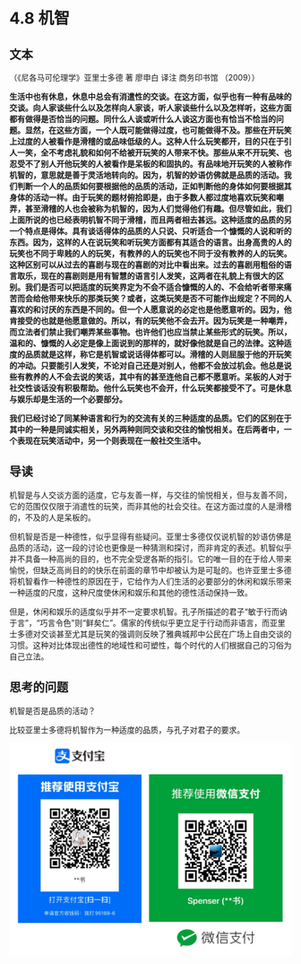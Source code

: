 # 4.8 机智

## 文本

（《尼各马可伦理学》亚里士多德 著 廖申白 译注 商务印书馆 （2009））

**生活中也有休息，休息中总会有消遣性的交谈。在这方面，似乎也有一种有品味的交谈。向人家谈些什么以及怎样向人家谈，听人家谈些什么以及怎样听，这些方面都有做得是否恰当的问题。同什么人谈或听什么人谈这方面也有恰当不恰当的问题。显然，在这些方面，一个人既可能做得过度，也可能做得不及。那些在开玩笑上过度的人被看作是滑稽的或品味低级的人。这种人什么玩笑都开，目的只在于引人一笑，全不考虑礼貌和如何不给被开玩笑的人带来不快。那些从来不开玩笑、也忍受不了别人开他玩笑的人被看作是呆板的和固执的。有品味地开玩笑的人被称作机智的，意思就是善于灵活地转向的。因为，机智的妙语仿佛就是品质的活动。我们判断一个人的品质如何要根据他的品质的活动，正如判断他的身体如何要根据其身体的活动一样。由于玩笑的题材俯拾即是，由于多数人都过度地喜欢玩笑和嘲弄，甚至滑稽的人也会被称为机智的，因为人们觉得他们有趣。但尽管如此，我们上面所说的也已经表明机智不同于滑稽，而且两者相去甚远。这种适度的品质的另一个特点是得体。具有谈话得体的品质的人只说、只听适合一个慷慨的人说和听的东西。因为，这样的人在说玩笑和听玩笑方面都有其适合的语言。出身高贵的人的玩笑也不同于卑贱的人的玩笑，有教养的人的玩笑也不同于没有教养的人的玩笑。这种区别可以从过去的喜剧与现在的喜剧的对比中看出来。过去的喜剧用粗俗的语言取乐，现在的喜剧则是用有智慧的语言引人发笑，这两者在礼貌上有很大的区别。我们是否可以把适度的玩笑界定为不会不适合慷慨的人的、不会给听者带来痛苦而会给他带来快乐的那类玩笑？或者，这类玩笑是否不可能作出规定？不同的人喜欢的和讨厌的东西是不同的。但一个人愿意说的必定也是他愿意听的。因为，他肯接受的也就是他愿意做的。所以，有的玩笑他不会去开。因为玩笑是一种嘲弄，而立法者们禁止我们嘲弄某些事物。也许他们也应当禁止某些形式的玩笑。所以，温和的、慷慨的人必定是像上面说到的那样的，就好像他就是自己的法律。这种适度的品质就是这样，称它是机智或说话得体都可以。滑稽的人则屈服于他的开玩笑的冲动。只要能引人发笑，不论对自己还是对别人，他都不会放过机会。他总是说些有教养的人不会去说的笑话，其中有的甚至连他自己都不愿意听。呆板的人对于社交性谈话没有积极帮助。他什么玩笑也不会开，什么玩笑都接受不了。可是休息与娱乐却是生活的一个必要部分。**

**我们已经讨论了同某种语言和行为的交流有关的三种适度的品质。它们的区别在于其中的一种是同诚实相关，另外两种则同交谈和交往的愉悦相关。在后两者中，一个表现在玩笑活动中，另一个则表现在一般社交生活中。**

## 导读

机智是与人交谈方面的适度，它与友善一样，与交往的愉悦相关，但与友善不同，它的范围仅仅限于消遣性的玩笑，而非其他的社会交往。在这方面过度的人是滑稽的，不及的人是呆板的。

但机智是否是一种德性，似乎显得有些疑问。亚里士多德仅仅说机智的妙语仿佛是品质的活动，这一段的讨论也更像是一种猜测和探讨，而非肯定的表述。机智似乎并不具备一种高尚的目的，也不完全受逻各斯的指引。它的唯一目的在于给人带来愉悦，但缺乏高尚目的的快乐在前面的章节中却被认为是可耻的。也许亚里士多德将机智看作一种德性的原因在于，它给作为人们生活的必要部分的休闲和娱乐带来一种适度的尺度，这种尺度使休闲和娱乐和其他的德性活动保持一致。

但是，休闲和娱乐的适度似乎并不一定要求机智。孔子所描述的君子“敏于行而讷于言”，“巧言令色”则“鲜矣仁”。儒家的传统似乎更立足于行动而非语言，而亚里士多德对交谈甚至尤其是玩笑的强调则反映了雅典城邦中公民在广场上自由交谈的习惯。这种对比体现出德性的地域性和可塑性，每个时代的人们根据自己的习俗为自己立法。

## 思考的问题

机智是否是品质的活动？

比较亚里士多德将机智作为一种适度的品质，与孔子对君子的要求。

![](../.gitbook/assets/qr.png)

